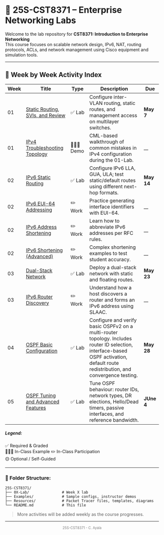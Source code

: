 
# 📘 25S-CST8371 – Enterprise Networking Labs

Welcome to the lab repository for **CST8371: Introduction to Enterprise Networking**  
This course focuses on scalable network design, IPv6, NAT, routing protocols, ACLs, and network management using Cisco equipment and simulation tools.

---

## 📅 Week by Week Activity Index

| Week | Title                                                                    | Type         | Description                                                                                                                                                                         | Due        |
| ---- | ------------------------------------------------------------------------ | ------------ | ----------------------------------------------------------------------------------------------------------------------------------------------------------------------------------- | ---------- |
| 01   | [Static Routing, SVIs, and Review](./01-Lab-Review/README.md)            | ✅ Lab        | Configure inter-VLAN routing, static routes, and management access on multilayer switches.                                                                                          | **May 7**  |
| 01   | [IPv4 Troubleshooting Topology](./Examples/01-Example/01-Example.md)     | 👩🏽‍🏫 Demo | CML-based walkthrough of common mistakes in IPv4 configuration during the 01-Lab.                                                                                                   | __         |
| 02   | [IPv6 Static Routing](./02-Lab-IPv6/02-Lab-IPv6.md)                      | ✅ Lab        | Configure IPv6 LLA, GUA, ULA; test static/default routes using different next-hop formats.                                                                                          | **May 14** |
| 02   | [IPv6 EUI-64 Addressing](./Resources/ipv6-eui64-student.md)              | ✏️ Work      | Practice generating interface identifiers with EUI-64.                                                                                                                              | __         |
| 02   | [IPv6 Address Shortening](./Resources/ipv6-shorten-student.md)           | ✏️ Work      | Learn how to abbreviate IPv6 addresses per RFC rules.                                                                                                                               | __         |
| 02   | [IPv6 Shortening (Advanced)](./Resources/ipv6-shorten-student-tricky.md) | ✏️ Work      | Complex shortening examples to test student accuracy.                                                                                                                               | __         |
| 03   | [Dual-Stack Network](./03-PT-Dual-Stack/03-PT-Dual-Stack.md)             | ✅ Lab        | Deploy a dual-stack network with static and floating routes.                                                                                                                        | **May 23** |
| 03   | [IPv6 Router Discovery](Resources/IPv6-Router-Discovery-SLAAC.md)        | ✏️ Work      | Understand how a host discovers a router and forms an IPv6 address using SLAAC.                                                                                                     | __         |
| 04   | [OSPF Basic Configuration](./04-Basic-OSPF/04-OSPF-Basic.md)             | ✅ Lab        | Configure and verify basic OSPFv2 on a multi-router topology. Includes router ID selection, interface-based OSPF activation, default route redistribution, and convergence testing. | **May 28** |
| 05   | [OSPF Tuning and Advanced Features](./05-OSPF-Tuning/05-OSPF-Tuning.md)  | ✅ Lab        | Tune OSPF behaviour: router IDs, network types, DR elections, Hello/Dead timers, passive interfaces, and reference bandwidth.                                                       | **JUne 4** |

##### **Legend**:  
✅ Required & Graded  
👩🏽‍🏫 In-Class Example
✏️ In-Class Participation  
🟡 Optional / Self-Guided

---

### 📁 Folder Structure:

```
25S-CST8371/
├── 0X-Lab/               # Week X lab
├── Examples/             # Sample configs, instructor demos
├── Resources/            # Packet Tracer files, templates, diagrams
└── README.md             # This file
```

> More activities will be added weekly as the course progresses.

---
<p style="font-size: 0.8em; text-align: center; color: gray;">
25S-CST8371 - C. Ayala
</p>
